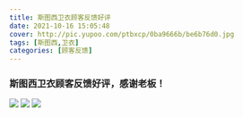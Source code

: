 ```yaml
---
title: 斯图西卫衣顾客反馈好评
date: 2021-10-16 15:05:48
cover: http://pic.yupoo.com/ptbxcp/0ba9666b/be6b76d0.jpg
tags: [斯图西,卫衣]
categories: [顾客反馈]
---
```


###  斯图西卫衣顾客反馈好评，感谢老板！
![](http://pic.yupoo.com/ptbxcp/d176446e/c4a5b571.jpg)
![](http://pic.yupoo.com/ptbxcp/e592be58/32d3d85e.jpg)
![](http://pic.yupoo.com/ptbxcp/0ba9666b/be6b76d0.jpg)
